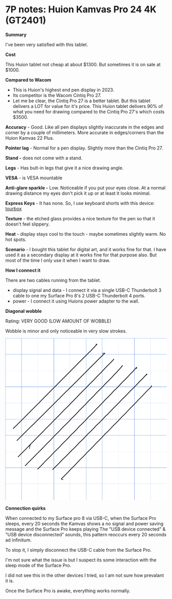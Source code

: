 # 7P notes: Huion Kamvas Pro 24 4K (GT2401)

**Summary**

I've been very satisfied with this tablet.

**Cost**

This Huion tablet not cheap at about $1300. But sometimes it is on sale at $1000.&#x20;

**Compared to Wacom**

* This is Huion's highest end pen display in 2023.&#x20;
* Its competitor is the Wacom Cintiq Pro 27.&#x20;
* Let me be clear, the Cintiq Pro 27 is a better tablet. But this tablet delivers a LOT for value for it's price. This Huion tablet delivers 90% of what you need for drawing compared to the Cintiq Pro 27's which costs $3500.

**Accuracy** - Good. Like all pen displays slightly inaccurate in the edges and corner by a couple of millimeters. More accurate in edges/corners than the Huion Kamvas 22 Plus.

**Pointer lag** - Normal for a pen display. Slightly more than the Cintiq Pro 27.

**Stand -** does not come with a stand.

**Legs** - Has bult-in legs that give it a nice drawing angle.

**VESA** - is VESA mountable

**Anti-glare sparkle -** Low. Noticeable if you put your eyes close. At a normal drawing distance my eyes don't pick it up or at least it looks minimal.

**Express Keys** - It has none. So, I use keyboard shorts with this device: [tourbox](../../../accessories/tourbox/)&#x20;

**Texture** - the etched glass provides a nice texture for the pen so that it doesn't feel slippery.

**Heat** - display stays cool to the touch - maybe sometimes slightly warm. No hot spots.

**Scenario** - I bought this tablet for digital art, and it works fine for that. I have used it as a secondary display at it works fine for that purpose also. But most of the time I only use it when I want to draw.

**How I connect it**

There are two cables running from the tablet.

* display signal and data - I connect it via a single USB-C Thunderbolt 3 cable to one my Surface Pro 8's 2 USB-C Thunderbolt 4 ports.
* power - I connect it using Huions power adapter to the wall.&#x20;

**Diagonal wobble**

Rating: VERY GOOD (LOW AMOUNT OF WOBBLE)

Wobble is minor and only noticeable in very slow strokes.

![](<../../../.gitbook/assets/Huion Kamvas Pro 24 4K (GT2401) wobble (2).png>)

**Connection quirks**

When connected to my Surface pro 8 via USB-C, when the Surface Pro sleeps, every 20 seconds the Kamvas shows a no signal and power saving message and the Surface Pro keeps playing The "USB device connected" & "USB device disconnected" sounds, this pattern reoccurs every 20 seconds ad infinitum.

To stop it, I simply disconnect the USB-C cable from the Surface Pro.

I'm not sure what the issue is but I suspect its some interaction with the sleep mode of the Surface Pro.

I did not see this in the other devices I tried, so I am not sure how prevalant it is.&#x20;

Once the Surface Pro is awake, everything works normally.



